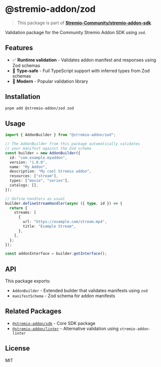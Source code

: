 # @stremio-addon/zod

> This package is part of [**Stremio-Community/stremio-addon-sdk**](https://github.com/Stremio-Community/stremio-addon-sdk).

Validation package for the Community Stremio Addon SDK using `zod`.

## Features

- ✅ **Runtime validation** - Validates addon manifest and responses using Zod schemas
- 🎯 **Type-safe** - Full TypeScript support with inferred types from Zod schemas
- 🚀 **Modern** - Popular validation library

## Installation

```bash
pnpm add @stremio-addon/zod zod
```

## Usage

```typescript
import { AddonBuilder } from "@stremio-addon/zod";

// The AddonBuilder from this package automatically validates
// your manifest against the Zod schema
const builder = new AddonBuilder({
  id: "com.example.myaddon",
  version: "1.0.0",
  name: "My Addon",
  description: "My cool Stremio addon",
  resources: ["stream"],
  types: ["movie", "series"],
  catalogs: [],
});

// Define handlers as usual
builder.defineStreamHandler(async ({ type, id }) => {
  return {
    streams: [
      {
        url: "https://example.com/stream.mp4",
        title: "Example Stream",
      },
    ],
  };
});

const addonInterface = builder.getInterface();
```

## API

This package exports:

- `AddonBuilder` - Extended builder that validates manifests using `zod`
- `manifestSchema` - Zod schema for addon manifests

## Related Packages

- [`@stremio-addon/sdk`](../../sdk) - Core SDK package
- [`@stremio-addon/linter`](../linter) - Alternative validation using `stremio-addon-linter`

## License

MIT
